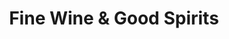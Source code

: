 ---
title: "Fine Wine & Good Spirits"
url: /milton/fine-wine-und-good-spirits/
shop: Spirituosen
---